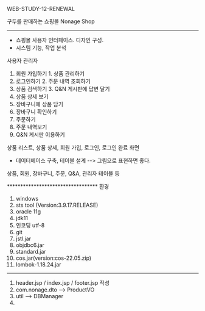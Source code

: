 WEB-STUDY-12-RENEWAL

구두를 판매하는 쇼핑몰 Nonage Shop 

**********************************
- 쇼핑몰 사용자 인터페이스. 디자인 구성.
- 시스템 기능, 작업 분석

사용자 						관리자 
1. 회원 가입하기				1. 상품 관리하기
2. 로그인하기					2. 주문 내역 조회하기
3. 상품 검색하기				3. Q&N 게시판에 답변 달기
4. 상품 상세 보기
5. 장바구니에 상품 담기
6. 장바구니 확인하기
7. 주문하기
8. 주문 내역보기
9. Q&N 게시판 이용하기

상품 리스트, 상품 상세, 회원 가입, 로그인, 로그인 완료 화면

- 데이터베이스 구축, 테이블 설계  --> 그림으로 표현하면 좋다.

상품, 회원, 장바구니, 주문, Q&A, 관리자 테이블 등



********************************** 환경
1. windows
2. sts tool (Version:3.9.17.RELEASE)
3. oracle 11g
4. jdk11
5. 인코딩 utf-8
6. git
7. jstl.jar
8. objdbc6.jar
9. standard.jar
10. cos.jar(version:cos-22.05.zip)
11. lombok-1.18.24.jar


**********************************

1. header.jsp  /  index.jsp  /  footer.jsp 작성
2. com.nonage.dto --> ProductVO
3. util --> DBManager
4. 












